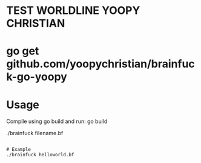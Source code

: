 # TEST WORLDLINE YOOPY CHRISTIAN

# go get github.com/yoopychristian/brainfuck-go-yoopy

# Usage
Compile using go build and run:
go build

./brainfuck filename.bf
```

# Example
./brainfuck helloworld.bf